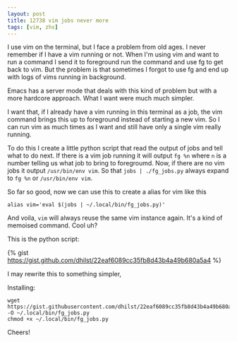 ```yaml
---
layout: post
title: 12738 vim jobs never more
tags: [vim, zhs]
---
```


I use vim on the terminal, but I face a problem from old ages. I never remember
if I have a vim running or not. When I'm using vim and want to run a command I
send it to foreground run the command and use fg to get back to vim. But the
problem is that sometimes I forgot to use fg and end up with logs of vims
running in background.

Emacs has a server mode that deals with this kind of problem but with a more
hardcore approach. What I want were much much simpler.

I want that, if I already have a vim running in this terminal as a job, the
vim command brings this up to foreground instead of starting a new vim. So
I can run vim as much times as I want and still have only a single vim really
running.

To do this I create a little python script that read the output of jobs
and tell what to do next. If there is a vim job running it will output
`fg %n` where `n` is a number telling us what job to bring
to foregroumd. Now, if there are no vim jobs it output `/usr/bin/env vim`.
So that `jobs | ./fg_jobs.py` always expand to `fg %n` or `/usr/bin/env vim`.

So far so good, now we can use this to create a alias for vim like this

```
alias vim='eval $(jobs | ~/.local/bin/fg_jobs.py)'
```

And voila, `vim` will always reuse the same vim instance again. It's a kind
of memoised command. Cool uh?

This is the python script: 

{% gist https://gist.github.com/dhilst/22eaf6089cc35fb8d43b4a49b680a5a4 %} 

I may rewrite this to something simpler, 

Installing:

```
wget https://gist.githubusercontent.com/dhilst/22eaf6089cc35fb8d43b4a49b680a5a4/raw/85a273391da614c3c10497e0b51668fc2828060d/gistfile1.txt -O ~/.local/bin/fg_jobs.py
chmod +x ~/.local/bin/fg_jobs.py
```

Cheers!
